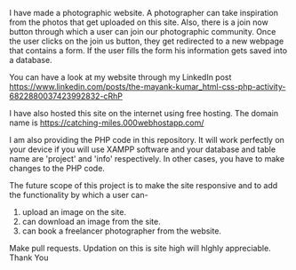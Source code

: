 I have made a photographic website. A photographer can take inspiration from the photos that get uploaded on this site. Also, there is a join now button through which a user can join our photographic community. Once the user clicks on the join us button, they get redirected to a new webpage that contains a form. If the user fills the form his information gets saved into a database.

You can have a look at my website through my LinkedIn post
https://www.linkedin.com/posts/the-mayank-kumar_html-css-php-activity-6822880037423992832-cRhP

I have also hosted this site on the internet using free hosting. The domain name is 
https://catching-miles.000webhostapp.com/

I am also providing the PHP code in this repository. It will work perfectly on your device if you will use XAMPP software and your database and table name are 'project' and 'info' respectively. In other cases, you have to make changes to the PHP code.

The future scope of this project is to make the site responsive and to add the functionality by which a user can-
1) upload an image on the site.
2) can download an image from the site.
3) can book a freelancer photographer from the website. 

Make pull requests. Updation on this is site high will hlghly appreciable.
Thank You
